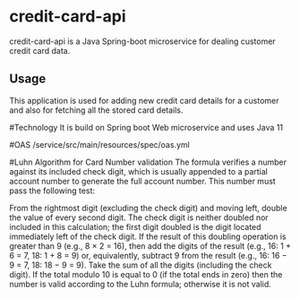 # credit-card-api

credit-card-api is a Java Spring-boot microservice for dealing customer credit card data.

## Usage

This application is used for adding new credit card details for a customer
and also for fetching all the stored card details.

#Technology
It is build on Spring boot Web microservice and uses Java 11

#OAS
/service/src/main/resources/spec/oas.yml

#Luhn Algorithm for Card Number validation
The formula verifies a number against its included check digit, which is usually appended to a partial account number to generate the full account number. This number must pass the following test:

From the rightmost digit (excluding the check digit) and moving left, double the value of every second digit. The check digit is neither doubled nor included in this calculation; the first digit doubled is the digit located immediately left of the check digit. If the result of this doubling operation is greater than 9 (e.g., 8 × 2 = 16), then add the digits of the result (e.g., 16: 1 + 6 = 7, 18: 1 + 8 = 9) or, equivalently, subtract 9 from the result (e.g., 16: 16 − 9 = 7, 18: 18 − 9 = 9).
Take the sum of all the digits (including the check digit).
If the total modulo 10 is equal to 0 (if the total ends in zero) then the number is valid according to the Luhn formula; otherwise it is not valid.
